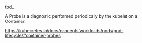 tbd...

A Probe is a diagnostic performed periodically by the kubelet on a Container.

https://kubernetes.io/docs/concepts/workloads/pods/pod-lifecycle/#container-probes